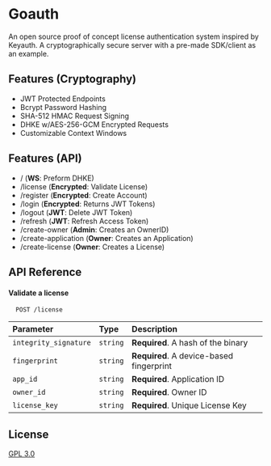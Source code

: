 
# Goauth

An open source proof of concept license authentication system inspired by Keyauth. 
A cryptographically secure server with a pre-made SDK/client as an example.




## Features (Cryptography)

- JWT Protected Endpoints
- Bcrypt Password Hashing
- SHA-512 HMAC Request Signing
- DHKE w/AES-256-GCM Encrypted Requests
- Customizable Context Windows

## Features (API)

- / (**WS**: Preform DHKE)
- /license (**Encrypted**: Validate License)
- /register (**Encrypted**: Create Account)
- /login (**Encrypted**: Returns JWT Tokens)
- /logout (**JWT**: Delete JWT Token)
- /refresh (**JWT**: Refresh Access Token)
- /create-owner (**Admin**: Creates an OwnerID)
- /create-application (**Owner**: Creates an Application)
- /create-license (**Owner**: Creates a License)



## API Reference

#### Validate a license

```http
  POST /license
```

| Parameter | Type     | Description                |
| :-------- | :------- | :------------------------- |
| `integrity_signature` | `string` | **Required**. A hash of the binary |
| `fingerprint` | `string` | **Required**. A device-based fingerprint |
| `app_id` | `string` | **Required**. Application ID |
| `owner_id` | `string` | **Required**. Owner ID |
| `license_key` | `string` | **Required**. Unique License Key |


## License

[GPL 3.0](https://choosealicense.com/licenses/gpl-3.0/)


